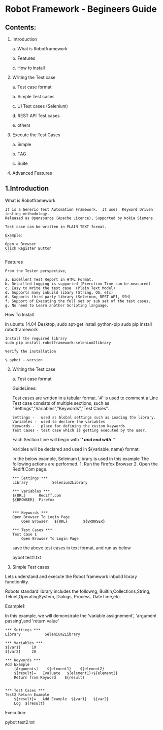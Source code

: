 Robot Framework - Begineers Guide
=================================

Contents:
----
1. Introduction

	a. What is Robotframework
	
	b. Features 
	
	c. How to install
	
2. Writing the Test case

	a. Test case format
	
	b. Simple Test cases
	
	c. UI Test cases (Selenium)
	
	d. REST API Test cases
	
	e. others

3. Execute the Test Cases 

	a. Simple
	
	b. TAG 
	
	c. Suite
	
4. Advanced Features


1.Introduction
----

What is Robotframework

	It is a Generic Test Automation Framework.  It uses  Keyword Driven testing methodology.
	Released as Opensource (Apache Licence), Supported by Nokia Siemens.

	Test case can be written in PLAIN TEXT format.  

	Example:
	```
	Open a Browser
	Click Register Button
	```

Features

	From the Tester perspective,

	a. Excellent Test Report in HTML Format.
	b. Detailled Logging is supported (Execution Time can be measured)
	c. Easy to Write the test case  (Plain Text Model)
	d. Supports many inbuild libary (String, OS, etc)
	d. Supports third party library (Seleinum, REST API, SSH)
	f. Support of Executing the full set or sub set of the test cases.
	g. No need to Learn another Scripting language.




How To Install

In ubuntu 14.04 Desktop,
	sudo apt-get install python-pip
	sudo pip install robotframework

	Install the required library
	sudo pip install robotframework-selenium2library

	Verify the installation

	$ pybot --version



2. Writing the Test case

	a. Test case format

	GuideLines:


	Test cases are  written in a tabular format. 
	'#' is used to comment a Line
	Test case consists of multiple sections, such as "Settings","Variables","Keywords","Test Cases". 
	```
	Settings -   used as Global settings such as Loading the library.
	Variables -  used to declare the variables
	Keywords -   place for defining the custom keywords 
	Test Cases - test case which is getting executed by the user.
	```
	Each Section Line will begin with '***' and end with '***'

	Varibles will be declared and used in ${variable_name} format.


	In the below example, Seleinum Library is used in this example
	The following actions are performed.
	   1.  Run the Firefox Browser
	   2.  Open the Rediff.Com page.
	


	```
	*** Settings ***
	Library           Selenium2Library
	
	*** Variables ***
	${URL}		Rediff.com
	${BROWSER}	Firefox


	*** Keywords ***
	Open Browser To Login Page
		Open Browser   ${URL}		${BROWSER}

	*** Test Cases ***
	Test Case 1
		Open Browser To Login Page
	```

	save the above test cases in text format, and run as below

	pybot test1.txt



3. Simple Test cases

Lets understand and execute the Robot framework inbuild library functionlity.

Robots standard library includes the followng,
	Builtin,Collections,String, Telnet,OperatingSystem, Dialogs, Process, DateTime,etc.



Example1:

In this example, we will demonstrate the  'variable assignement', 'argument passing',and 'return value'

```
*** Settings ***
Library           Selenium2Library

*** Variables ***
${var1}		10
${var2}		20

*** Keywords ***
Add Example
	[Arguments]    ${element1}    ${element2}
	${result}=   Evaluate   ${element1}+${element2}
	Return from Keyword    ${result}


*** Test Cases ***
Test2 Return Example
	${result}=   Add Example  ${var1}   ${var2}
	Log  ${result}
```

Execution:

pybot test2.txt








